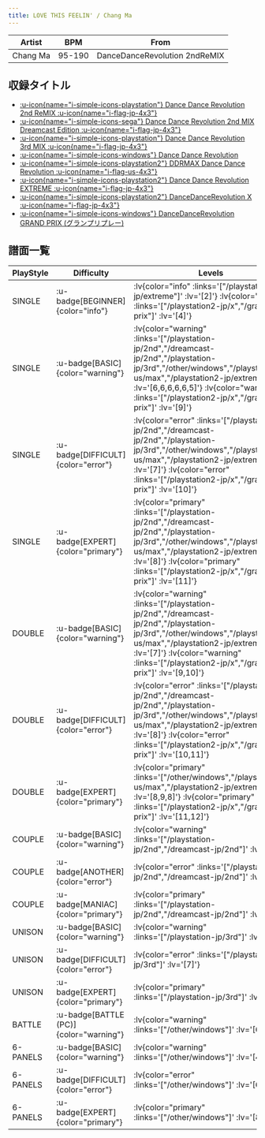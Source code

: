 ```yaml
---
title: LOVE THIS FEELIN' / Chang Ma
---
```


|Artist|BPM|From|
|------|---|----|
|Chang Ma|95-190|DanceDanceRevolution 2ndReMIX|

## 収録タイトル

- [ :u-icon{name="i-simple-icons-playstation"} Dance Dance Revolution 2nd ReMIX :u-icon{name="i-flag-jp-4x3"} ](/playstation-jp/2nd)
- [ :u-icon{name="i-simple-icons-sega"} Dance Dance Revolution 2nd MIX Dreamcast Edition :u-icon{name="i-flag-jp-4x3"} ](/dreamcast-jp/2nd)
- [ :u-icon{name="i-simple-icons-playstation"} Dance Dance Revolution 3rd MIX :u-icon{name="i-flag-jp-4x3"} ](/playstation-jp/3rd)
- [ :u-icon{name="i-simple-icons-windows"} Dance Dance Revolution](/other/windows)
- [ :u-icon{name="i-simple-icons-playstation2"} DDRMAX Dance Dance Revolution :u-icon{name="i-flag-us-4x3"} ](/playstation2-us/max)
- [ :u-icon{name="i-simple-icons-playstation2"} Dance Dance Revolution EXTREME :u-icon{name="i-flag-jp-4x3"} ](/playstation2-jp/extreme)
- [ :u-icon{name="i-simple-icons-playstation2"} DanceDanceRevolution X :u-icon{name="i-flag-jp-4x3"} ](/playstation2-jp/x)
- [ :u-icon{name="i-simple-icons-windows"} DanceDanceRevolution GRAND PRIX (グランプリプレー)](/grand-prix)

## 譜面一覧

|PlayStyle|Difficulty|Levels|Notes|Movie|
|---------|----------|------|-----|-----|
|SINGLE| :u-badge[BEGINNER]{color="info"} | :lv{color="info" :links='["/playstation2-jp/extreme"]' :lv='[2]'}  :lv{color="info" :links='["/playstation2-jp/x","/grand-prix"]' :lv='[4]'} |76/0||
|SINGLE| :u-badge[BASIC]{color="warning"} | :lv{color="warning" :links='["/playstation-jp/2nd","/dreamcast-jp/2nd","/playstation-jp/3rd","/other/windows","/playstation2-us/max","/playstation2-jp/extreme"]' :lv='[6,6,6,6,6,5]'}  :lv{color="warning" :links='["/playstation2-jp/x","/grand-prix"]' :lv='[9]'} |210/0||
|SINGLE| :u-badge[DIFFICULT]{color="error"} | :lv{color="error" :links='["/playstation-jp/2nd","/dreamcast-jp/2nd","/playstation-jp/3rd","/other/windows","/playstation2-us/max","/playstation2-jp/extreme"]' :lv='[7]'} :lv{color="error" :links='["/playstation2-jp/x","/grand-prix"]' :lv='[10]'} |225/0||
|SINGLE| :u-badge[EXPERT]{color="primary"} | :lv{color="primary" :links='["/playstation-jp/2nd","/dreamcast-jp/2nd","/playstation-jp/3rd","/other/windows","/playstation2-us/max","/playstation2-jp/extreme"]' :lv='[8]'} :lv{color="primary" :links='["/playstation2-jp/x","/grand-prix"]' :lv='[11]'} |242/0||
|DOUBLE| :u-badge[BASIC]{color="warning"} | :lv{color="warning" :links='["/playstation-jp/2nd","/dreamcast-jp/2nd","/playstation-jp/3rd","/other/windows","/playstation2-us/max","/playstation2-jp/extreme"]' :lv='[7]'} :lv{color="warning" :links='["/playstation2-jp/x","/grand-prix"]' :lv='[9,10]'} |214/0||
|DOUBLE| :u-badge[DIFFICULT]{color="error"} | :lv{color="error" :links='["/playstation-jp/2nd","/dreamcast-jp/2nd","/playstation-jp/3rd","/other/windows","/playstation2-us/max","/playstation2-jp/extreme"]' :lv='[8]'} :lv{color="error" :links='["/playstation2-jp/x","/grand-prix"]' :lv='[10,11]'} |227/0||
|DOUBLE| :u-badge[EXPERT]{color="primary"} | :lv{color="primary" :links='["/other/windows","/playstation2-us/max","/playstation2-jp/extreme"]' :lv='[8,9,8]'}  :lv{color="primary" :links='["/playstation2-jp/x","/grand-prix"]' :lv='[11,12]'} |241/0||
|COUPLE| :u-badge[BASIC]{color="warning"} | :lv{color="warning" :links='["/playstation-jp/2nd","/dreamcast-jp/2nd"]' :lv='[6]'} |194/0||
|COUPLE| :u-badge[ANOTHER]{color="error"} | :lv{color="error" :links='["/playstation-jp/2nd","/dreamcast-jp/2nd"]' :lv='[7]'} |207/0||
|COUPLE| :u-badge[MANIAC]{color="primary"} | :lv{color="primary" :links='["/playstation-jp/2nd","/dreamcast-jp/2nd"]' :lv='[8]'} |226/0||
|UNISON| :u-badge[BASIC]{color="warning"} | :lv{color="warning" :links='["/playstation-jp/3rd"]' :lv='[6]'} |||
|UNISON| :u-badge[DIFFICULT]{color="error"} | :lv{color="error" :links='["/playstation-jp/3rd"]' :lv='[7]'} |||
|UNISON| :u-badge[EXPERT]{color="primary"} | :lv{color="primary" :links='["/playstation-jp/3rd"]' :lv='[8]'} |||
|BATTLE| :u-badge[BATTLE (PC)]{color="warning"} | :lv{color="warning" :links='["/other/windows"]' :lv='[6]'} |||
|6-PANELS| :u-badge[BASIC]{color="warning"} | :lv{color="warning" :links='["/other/windows"]' :lv='[4]'} |193/0||
|6-PANELS| :u-badge[DIFFICULT]{color="error"} | :lv{color="error" :links='["/other/windows"]' :lv='[6]'} |217/0||
|6-PANELS| :u-badge[EXPERT]{color="primary"} | :lv{color="primary" :links='["/other/windows"]' :lv='[8]'} |239/0||
